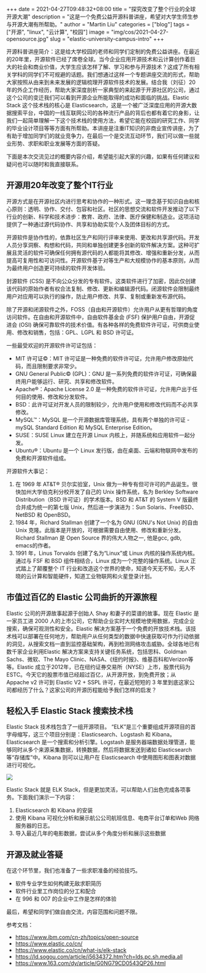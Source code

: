 +++
date = 2021-04-27T09:48:32+08:00
title = "探究改变了整个行业的全球开源大潮"
description = "这是一个免费公益开源科普讲座，希望对大学生师生参与开源大潮有所帮助。"
author = "Martin Liu"
categories = ["blog"]
tags = ["开源", "linux", "云计算", "校园"]
image = "img/cos/2021-04-27-opensource.jpg"
slug = "elastic-university-campus-intro"
+++

开源科普讲座简介：这是给大学校园的老师和同学们定制的免费公益讲座。在最近的20年里，开源软件已经了席卷全球。当今企业应用开源技术和云计算创作着巨大的社会和商业价值，大学生应该怎样了解、学习和参与开源技术？这成了所有相关学科的同学们不可规避的话题。我们想通过这样一个专题讲座交流的形式，帮助大家按照从由来到未来发展的逻辑梳理开源软件技术的发展。结合我（刘征）20年的外企工作经历，帮助大家深度剖析一家典型的来起源于开源社区的公司，通过这个公司的变迁我们可以看到开源企业所能取得的成功和面临的挑战。Elastic Stack 这个技术栈的核心是 Elasticsearch，这是一个被广泛深度应用的开源大数据搜索平台，中国的一线互联网公司的各种流行产品的背后也都有着它的身影，让我们一起简单理解一下这个技术栈的使用方法，希望它能在校园的研究工作、同学的毕业设计项目等等方面有所帮助。本讲座是注重IT知识的非商业宣传讲座，为了有助于增加同学们的就业竞争力，在最后一个是交流互动环节，我们可以做一些就业形势、求职和职业发展等方面的答疑。

<!--more-->

下面是本次交流见过的概要内容介绍，希望能引起大家的兴趣，如果有任何建议和疑问也可以随时和我直接联系。

## 开源用20年改变了整个IT行业

开源方式是在开源社区内进行思考和协作的一种形式。这一理念基于知识自由和核心原则：透明、协作、交付、包容和社区。社区的思想交流和软件开发推动了以下行业的创新、科学和技术进步：教育、政府、法律、医疗保健和制造业。这项活动提供了一种通过源代码协作、共享和协助实现个人及团体目标的方式。

开源软件是协作性的，依靠社区生产和同行评审来使用、更改和共享源代码。开发人员分享洞察、构想和代码，共同和单独创建更多创新的软件解决方案。这种可扩展且灵活的软件可确保任何拥有源代码的人都能将其修改、增强和重新分发，从而提高可复用性和可访问性。开源软件基于对等生产和大规模协作的基本原则，从而为最终用户创造更可持续的软件开发体验。

封源软件 (CSS) 是不向公众分发的专有软件。这类软件进行了加密，因此仅创建该代码的原始作者有权合法复制、修改、更新和编辑源代码。闭源软件会限制最终用户对应用可以执行的操作，防止用户修改、共享、复制或重新发布源代码。

除了开源和闭源软件之外，FOSS（自由和开源软件）允许用户从更有哲理的角度访问软件。在自由和开源软件中，自由软件基金会 (FSF) 保护用户自由，开源促进会 (OSI) 确保可靠软件的技术价值。有各种各样的免费软件许可证，可供商业使用、修改和销售，包括：GPL、LGPL 和 BSD 许可证。

一些最受欢迎的开源软件许可证包括：

* MIT 许可证©：MIT 许可证是一种免费的软件许可证，允许用户修改原始代码，而且限制要求非常少。
* GNU General Public© (GPL)：GNU 是一系列免费的软件许可证，可确保最终用户能够运行、研究、共享和修改软件。
* Apache®：Apache License 2.0 是一种免费的软件许可证，允许用户出于任何目的使用、修改和分发软件。
* BSD：此许可证对开发人员的限制较少，允许用户使用和修改代码而不必共享修改。
* MySQL™：MySQL 是一个开源数据库管理系统，具有两个单独的许可证 - mySQL Standard Edition 和 MySQL Enterprise Edition。
* SUSE：SUSE Linux 建立在开源 Linux 内核上，并随系统和应用软件一起分发。
* Ubuntu®：Ubuntu 是一个 Linux 发行版，由在桌面、云端和物联网中发布的免费和开源软件组成。

开源软件大事记：

1. 在 1969 年 AT&T® 贝尔实验室，Unix 做为一种专有但可许可的产品诞生。很快加州大学伯克利分校开发了自己的 Unix 操作系统，名为 Berkley Software Distribution（BSD 许可证）的学术版本。BSD 和 AT&T 的 System V 版最终合并成为统一的第七版 Unix，然后进一步演进为：Sun Solaris、FreeBSD、NetBSD 和 OpenBSD。
2. 1984 年，Richard Stallman 创建了一个名为 GNU (GNU's Not Unix) 的自由 Unix 克隆。此版本是开放的，可根据需要自由使用、修改和重新分发。Richard Stallman 是 Open Source 界的伟大人物之一, 他是gcc, gdb, emacs的作者。
3. 1991 年，Linus Torvalds 创建了名为“Linux”或 Linux 内核的操作系统内核。通过与 FSF 和 BSD 组件相结合，Linux 成为一个完整的操作系统。Linux 正式踏上了颠覆整个 IT 行业和改造这个世界的使命，知道今天无不知，无人不晓的云计算和智能硬件，知道工业物联网和火星登录计划。

## 市值过百亿的 Elastic 公司曲折的开源旅程

Elastic 公司的开源故事起源于创始人 Shay 和妻子的菜谱的故事。现在 Elastic 是一家员工进 2000 人的上市公司，它帮助企业实时大规模地使用数据，完成企业搜索，确保可观测性和安全。Elastic 解决方案基于一个免费的开放技术栈。该技术栈可以部署在任何地方，帮助用户从任何类型的数据中快速获取可作为行动依据的洞见，从搜索文档一直到监控基础架构，再到检测网络攻击威胁。全球各地已有数千家企业利用Elastic 解决方案来支持关键任务系统，包括思科、Goldman Sachs、微软、The Mayo Clinic、NASA、《纽约时报》、维基百科和Verizon等等。Elastic 成立于2012年，已在纽约证券交易所（NYSE）上市，股票代码为ESTC。今天它的股票市值已经超过百亿，从开源开放，到免费开放；从 Appache v2 许可到 Elastic V2 + SSPL 许可，在最近短短的 3 年里到底这家公司都经历了什么？这家公司的开源历程能给予我们怎样的启发？

## 轻松入手 Elastic Stack 搜索技术栈

Elastic Stack 技术栈包含了一组开源项目。 “ELK”是三个重要组成开源项目的首字母缩写，这三个项目分别是：Elasticsearch、Logstash 和 Kibana。Elasticsearch 是一个搜索和分析引擎。Logstash 是服务器端数据处理管道，能够同时从多个来源采集数据，转换数据，然后将数据发送到诸如 Elasticsearch 等“存储库”中。Kibana 则可以让用户在 Elasticsearch 中使用图形和图表对数据进行可视化。

![](https://www.elastic.co/static-res/images/elk/elk-stack-elkb-diagram.svg)

Elastic Stack 就是 ELK Stack，但是更加灵活，可以帮助人们出色完成各项事务。下面我们演示一下内容：

1. Elasticsearch 和 Kibana 的安装
2. 使用 Kibana 可视化分析和展示航公公司航班信息、电商平台订单和Web 网络服务器的日志。
3. 导入最近几年的电影数据，尝试从多个角度分析和展示这些数据

## 开源及就业答疑

在这个环节里，我们也准备了一些求职准备的经验技巧。

* 软件专业学生如何构建无敌求职简历
* 软件行业里工作岗位的分工和配合
* 在 996 和 007 的企业中工作是怎样的体验

最后，希望和同学们做自由交流，内容范围和问题不限。

参考文档：

* <https://www.ibm.com/cn-zh/topics/open-source>
* <https://www.elastic.co/cn/>
* <https://www.elastic.co/cn/what-is/elk-stack>
* <https://ld.sogou.com/article/i5634372.htm?ch=lds.pc.sh.media.all>
* <https://www.163.com/dy/article/G0NG79CD0543QP26.html>
